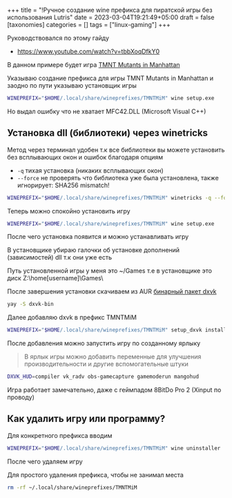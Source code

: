 +++
title = "!Ручное создание wine префикса для пиратской игры без использования Lutris"
date = 2023-03-04T19:21:49+05:00
draft = false
[taxonomies]
categories = []
tags = ["linux-gaming"]
+++

Руководствовался по этому гайду

- https://www.youtube.com/watch?v=tbbXoqDfkY0

В данном примере будет игра [TMNT Mutants in Manhattan](https://www.pcgamingwiki.com/wiki/Teenage_Mutant_Ninja_Turtles:_Mutants_in_Manhattan)

Указываю создание префикса для игры TMNT Mutants in Manhattan и заодно по пути указываю установщик игры

```bash
WINEPREFIX="$HOME/.local/share/wineprefixes/TMNTMiM" wine setup.exe
```

Но выдал ошибку что не хватает MFC42.DLL (Microsoft Visual C++)

## Установка dll (библиотеки) через winetricks

Метод через терминал удобен т.к все библиотеки вы можете установить без всплывающих окон и ошибок благодаря опциям

- `-q` тихая установка (никаких всплывающих окон)
- `--force` не проверять что библиотека уже была установлена, также игнорирует: SHA256 mismatch!

```bash
WINEPREFIX="$HOME/.local/share/wineprefixes/TMNTMiM" winetricks -q --force mfc42 vcrun2013 vcrun2015
```

Теперь можно спокойно установить игру

```bash
WINEPREFIX="$HOME/.local/share/wineprefixes/TMNTMiM" wine setup.exe
```

После чего установка появится и можно устанавливать игру

В установщике убираю галочки об установке дополнений (зависимостей) dll т.к они уже есть

Путь установленной игры у меня это ~/Games т.е в установщике это диск Z:\home\[username]\Games\

После завершения установки скачиваем из AUR [бинарный пакет dxvk](https://aur.archlinux.org/packages/dxvk-bin)

```bash
yay -S dxvk-bin
```

Далее добавляю dxvk в префикс TMNTMiM

```bash
WINEPREFIX="$HOME/.local/share/wineprefixes/TMNTMiM" setup_dxvk install
```

После добавления можно запустить игру по созданному ярлыку

> В ярлык игры можно добавить переменные для улучшения производительности и другие вспомогательные штуки

```bash
DXVK_HUD=compiler vk_radv obs-gamecapture gamemoderun mangohud
```

Игра работает замечательно, даже с геймпадом 8BitDo Pro 2 (Xinput по проводу)

## Как удалить игру или программу?

Для конкретного префикса вводим

```bash
WINEPREFIX="$HOME/.local/share/wineprefixes/TMNTMiM" wine uninstaller
```

После чего удаляем игру

Для простого удаления префикса, чтобы не занимал места

```bash
rm -rf ~/.local/share/wineprefixes/TMNTMiM
```
